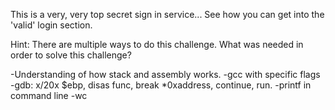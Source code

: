 This is a very, very top secret sign in service... See how you can get into the 'valid' login section.

Hint: There are multiple ways to do this challenge.
What was needed in order to solve this challenge?

-Understanding of how stack and assembly works.
-gcc with specific flags
-gdb: x/20x $ebp, disas func, break *0xaddress, continue, run.
-printf in command line
-wc
